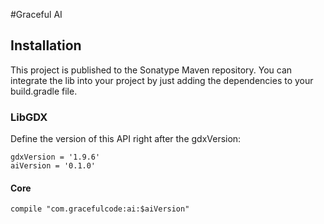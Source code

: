 #Graceful AI

## Installation

This project is published to the Sonatype Maven repository. You can integrate the lib into your project by just adding the dependencies to your build.gradle file.

### LibGDX

Define the version of this API right after the gdxVersion:

```
gdxVersion = '1.9.6'
aiVersion = '0.1.0'
```

#### Core

```
compile "com.gracefulcode:ai:$aiVersion"
```
